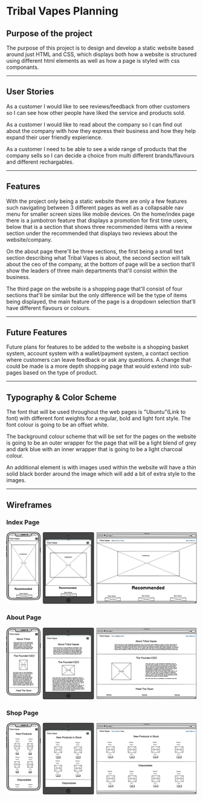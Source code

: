# Tribal Vapes Planning

## Purpose of the project
The purpose of this project is to design and develop a static website based around just HTML and CSS, which displays both how a website is structured using different html elements as well as how a page is styled with css componants.

----
## User Stories
As a customer I would like to see reviews/feedback from other customers so I can see how other people have liked the service and products sold.

As a customer I would like to read about the company so I can find out about the company with how they express their business and how they help expand their user friendly expierience.

As a customer I need to be able to see a wide range of products that the company sells so I can decide a choice from multi different brands/flavours and different rechargables.

----
## Features
With the project only being a static website there are only a few features such navigating between 3 different pages as well as a collapsable nav menu for smaller screen sizes like mobile devices. On the home/index page there is a jumbotron feature that displays a promotion for first time users, below that is a section that shows three recommended items with a review section under the recommended that displays two reviews about the website/company.

On the about page there'll be three sections, the first being a small text section describing what Tribal Vapes is about, the second section will talk about the ceo of the company, at the bottom of page will be a section that'll show the leaders of three main departments that'll consist within the business.

The third page on the website is a shopping page that'll consist of four sections that'll be similar but the only difference will be the type of items being displayed, the main feature of the page is a dropdown selection that'll have different flavours or colours.

----
## Future Features
Future plans for features to be added to the website is a shopping basket system, account system with a wallet/payment system, a contact section where customers can leave feedback or ask any questions. A change that could be made is a more depth shopping page that would extend into sub-pages based on the type of product.

----
## Typography & Color Scheme
The font that will be used throughout the web pages is "Ubuntu"(Link to font) with different font weights for a regular, bold and light font style. The font colour is going to be an offset white.

The background colour scheme that will be set for the pages on the website is going to be an outer wrapper for the page that will be a light blend of grey and dark blue with an inner wrapper that is going to be a light charcoal colour.

An additional element is with images used within the website will have a thin solid black border around the image which will add a bit of extra style to the images.

----
## Wireframes
### Index Page
![Index_page](assets/images/wireframes/Index%20Page.png)
### About Page
![About_page](assets/images/wireframes/About%20Page.png)
### Shop Page
![Shop_page](assets/images/wireframes/Shop%20Page.png)